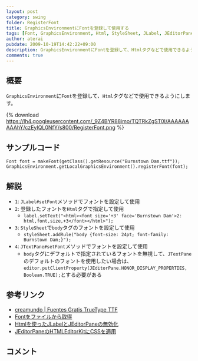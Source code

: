 ```yaml
---
layout: post
category: swing
folder: RegisterFont
title: GraphicsEnvironmentにFontを登録して使用する
tags: [Font, GraphicsEnvironment, Html, StyleSheet, JLabel, JEditorPane, JTextPane]
author: aterai
pubdate: 2009-10-19T14:42:22+09:00
description: GraphicsEnvironmentにFontを登録して、Htmlタグなどで使用できるようにします。
comments: true
---
```

## 概要
`GraphicsEnvironment`に`Font`を登録して、`Html`タグなどで使用できるようにします。

{% download https://lh4.googleusercontent.com/_9Z4BYR88imo/TQTRkZgST0I/AAAAAAAAAhY/czEyIQL0NfY/s800/RegisterFont.png %}

## サンプルコード
<pre class="prettyprint"><code>Font font = makeFont(getClass().getResource("Burnstown Dam.ttf"));
GraphicsEnvironment.getLocalGraphicsEnvironment().registerFont(font);
</code></pre>

## 解説
- `1`: `JLabel#setFont`メソッドでフォントを設定して使用
- `2`: 登録したフォントを`Html`タグで指定して使用
    - `label.setText("<html><font size='+3' face='Burnstown Dam'>2: html,font,size,+3</font></html>");`
- `3`: `StyleSheet`で`body`タグのフォントを設定して使用
    - `styleSheet.addRule("body {font-size: 24pt; font-family: Burnstown Dam;}");`
- `4`: `JTextPane#setFont`メソッドでフォントを設定して使用
    - `body`タグにデフォルトで指定されているフォントを無視して、`JTextPane`のデフォルトのフォントを使用したい場合は、`editor.putClientProperty(JEditorPane.HONOR_DISPLAY_PROPERTIES, Boolean.TRUE);`とする必要がある

<!-- dummy comment line for breaking list -->

## 参考リンク
- [creamundo | Fuentes Gratis TrueType TTF](http://www.creamundo.com/)
- [Fontをファイルから取得](http://ateraimemo.com/Swing/CreateFont.html)
- [Htmlを使ったJLabelとJEditorPaneの無効化](http://ateraimemo.com/Swing/DisabledHtmlLabel.html)
- [JEditorPaneのHTMLEditorKitにCSSを適用](http://ateraimemo.com/Swing/StyleSheet.html)

<!-- dummy comment line for breaking list -->

## コメント
